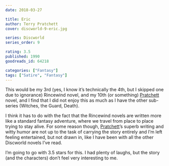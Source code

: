 ```yaml
---
date: 2018-03-27

title: Eric
author: Terry Pratchett
cover: discworld-9-eric.jpg

series: Discworld
series_order: 9

rating: 3.5
published: 1990
goodreads_id: 64218

categories: ["Fantasy"]
tags: ["Satire", "Fantasy"]
---
```


This would be my 3rd (yes, I know it’s technically the 4th, but I skipped one due to ignorance) Rincewind novel, and my 10th (or something) [Pratchett](../_authors/terry-pratchett.md) novel, and I find that I did not enjoy this as much as I have the other sub-series (Witches, the Guard, Death).

<!--more-->

I think it has to do with the fact that the Rincewind novels are written more like a standard fantasy adventure, where we travel from place to place trying to stay alive. For some reason though, [Pratchett](../_authors/terry-pratchett.md)’s superb writing and witty humor are not up to the task of carrying the story entirely and I’m left feeling entertained, but not drawn in, like I have been with all the other Discworld novels I’ve read.

I’m going to go with 3.5 stars for this. I had plenty of laughs, but the story (and the characters) don’t feel very interesting to me.
